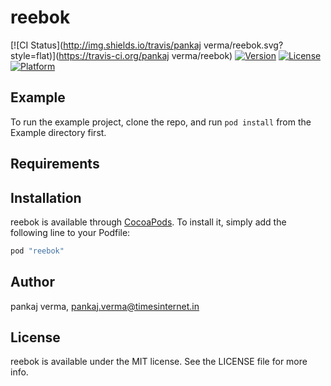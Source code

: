# reebok

[![CI Status](http://img.shields.io/travis/pankaj verma/reebok.svg?style=flat)](https://travis-ci.org/pankaj verma/reebok)
[![Version](https://img.shields.io/cocoapods/v/reebok.svg?style=flat)](http://cocoapods.org/pods/reebok)
[![License](https://img.shields.io/cocoapods/l/reebok.svg?style=flat)](http://cocoapods.org/pods/reebok)
[![Platform](https://img.shields.io/cocoapods/p/reebok.svg?style=flat)](http://cocoapods.org/pods/reebok)

## Example

To run the example project, clone the repo, and run `pod install` from the Example directory first.

## Requirements

## Installation

reebok is available through [CocoaPods](http://cocoapods.org). To install
it, simply add the following line to your Podfile:

```ruby
pod "reebok"
```

## Author

pankaj verma, pankaj.verma@timesinternet.in

## License

reebok is available under the MIT license. See the LICENSE file for more info.
